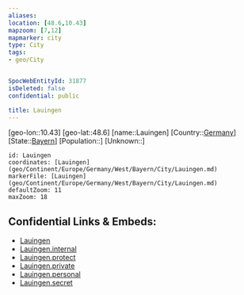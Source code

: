 ```yaml
---
aliases: 
location: [48.6,10.43]
mapzoom: [7,12] 
mapmarker: city 
type: City
tags:
- geo/City


SpocWebEntityId: 31877
isDeleted: false
confidential: public

title: Lauingen
---
```

[geo-lon::10.43]
[geo-lat::48.6]
[name::Lauingen]
[Country::[Germany](geo/Continent/Europe/Germany.md)]
[State::[Bayern](geo/Continent/Europe/Germany/West/Bayern.md)]
[Population::]
[Unknown::]


```leaflet
id: Lauingen
coordinates: [Lauingen](geo/Continent/Europe/Germany/West/Bayern/City/Lauingen.md)
markerFile: [Lauingen](geo/Continent/Europe/Germany/West/Bayern/City/Lauingen.md)
defaultZoom: 11 
maxZoom: 18
```


## Confidential Links & Embeds: 
- [Lauingen](../../../../../../../../_public/geo/Continent/Europe/Germany/West/Bayern/City/Lauingen.md) 
- [Lauingen.internal](../../../../../../../../_internal/geo/Continent/Europe/Germany/West/Bayern/City/Lauingen.internal.md) 
- [Lauingen.protect](../../../../../../../../_protect/geo/Continent/Europe/Germany/West/Bayern/City/Lauingen.protect.md) 
- [Lauingen.private](../../../../../../../../_private/geo/Continent/Europe/Germany/West/Bayern/City/Lauingen.private.md) 
- [Lauingen.personal](../../../../../../../../_personal/geo/Continent/Europe/Germany/West/Bayern/City/Lauingen.personal.md) 
- [Lauingen.secret](../../../../../../../../_secret/geo/Continent/Europe/Germany/West/Bayern/City/Lauingen.secret.md) 

